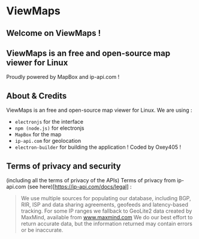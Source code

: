 # ViewMaps
## Welcome on ViewMaps !
## ViewMaps is an free and open-source map viewer for Linux
Proudly powered by MapBox and ip-api.com !
## About & Credits
ViewMaps is an free and open-source map viewer for Linux.
We are using : 
* `electronjs` for the interface
* `npm (node.js)` for electronjs
* `MapBox` for the map
* `ip-api.com` for geolocation
* `electron-builder` for building the application !
Coded by Oxey405 !
## Terms of privacy and security
(including all the terms of privacy of the APIs)
Terms of privacy from ip-api.com (see here)[https://ip-api.com/docs/legal] : 
> We use multiple sources for populating our database, including BGP, RIR, ISP
> and data sharing agreements, geofeeds and latency-based tracking.
> For some IP ranges we fallback to GeoLite2 data created by MaxMind, available from www.maxmind.com
> We do our best effort to return accurate data, but the information returned may contain errors or be inaccurate.

